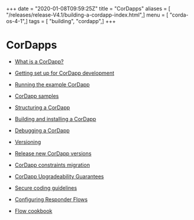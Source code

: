 +++
date = "2020-01-08T09:59:25Z"
title = "CorDapps"
aliases = [ "/releases/release-V4.1/building-a-cordapp-index.html",]
menu = [ "corda-os-4-1",]
tags = [ "building", "cordapp",]
+++


# CorDapps


* [What is a CorDapp?](cordapp-overview.md)

* [Getting set up for CorDapp development](getting-set-up.md)

* [Running the example CorDapp](tutorial-cordapp.md)

* [CorDapp samples](building-a-cordapp-samples.md)

* [Structuring a CorDapp](writing-a-cordapp.md)

* [Building and installing a CorDapp](cordapp-build-systems.md)

* [Debugging a CorDapp](debugging-a-cordapp.md)

* [Versioning](versioning.md)

* [Release new CorDapp versions](upgrading-cordapps.md)

* [CorDapp constraints migration](cordapp-constraint-migration.md)

* [CorDapp Upgradeability Guarantees](cordapp-upgradeability.md)

* [Secure coding guidelines](secure-coding-guidelines.md)

* [Configuring Responder Flows](flow-overriding.md)

* [Flow cookbook](flow-cookbook.md)



